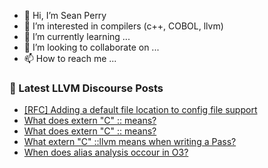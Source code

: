 - 👋 Hi, I’m Sean Perry
- 👀 I’m interested in compilers (c++, COBOL, llvm)
- 🌱 I’m currently learning ...
- 💞️ I’m looking to collaborate on ...
- 📫 How to reach me ...

<!---
s66perry/s66perry is a ✨ special ✨ repository because its `README.md` (this file) appears on your GitHub profile.
You can click the Preview link to take a look at your changes.
--->
### 📕 Latest LLVM Discourse Posts

<!-- DISCOURSE-LLVM:START -->
- [[RFC] Adding a default file location to config file support](https://discourse.llvm.org/t/rfc-adding-a-default-file-location-to-config-file-support/63606#post_13)
- [What does extern &quot;C&quot; :: means?](https://discourse.llvm.org/t/what-does-extern-c-means/63698#post_2)
- [What does extern &quot;C&quot; :: means?](https://discourse.llvm.org/t/what-does-extern-c-means/63698#post_1)
- [What extern &quot;C&quot; ::llvm means when writing a Pass?](https://discourse.llvm.org/t/what-extern-c-llvm-means-when-writing-a-pass/63697#post_1)
- [When does alias analysis occour in O3?](https://discourse.llvm.org/t/when-does-alias-analysis-occour-in-o3/63696#post_1)
<!-- DISCOURSE-LLVM:END -->
